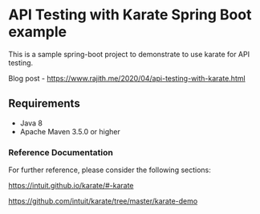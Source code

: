 # API Testing with Karate Spring Boot example

This is a sample spring-boot project to demonstrate to use karate for API testing.

Blog post - https://www.rajith.me/2020/04/api-testing-with-karate.html

## Requirements
* Java 8
* Apache Maven 3.5.0 or higher

### Reference Documentation
For further reference, please consider the following sections:

https://intuit.github.io/karate/#-karate

https://github.com/intuit/karate/tree/master/karate-demo
